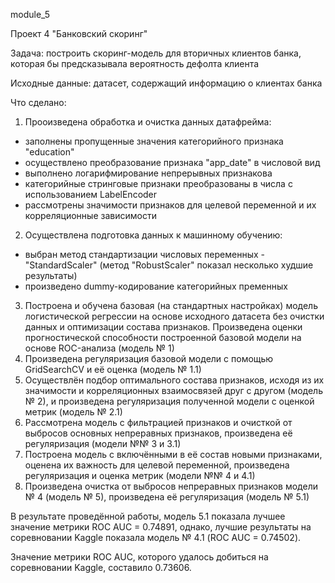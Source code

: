 module_5

Проект 4 "Банковский скоринг"

Задача: построить скоринг-модель для вторичных клиентов банка, которая бы предсказывала вероятность дефолта клиента

Исходные данные: датасет, содержащий информацию о клиентах банка

Что сделано:
1. Прооизведена обработка и очистка данных датафрейма:
 - заполнены пропущенные значения категорийного признака "education"
 - осуществлено преобразование признака "app_date" в числовой вид
 - выполнено логарифмирование непрерывных признакова
 - категорийные стринговые признаки преобразованы в числа с использованием LabelEncoder
 - рассмотрены значимости признаков для целевой переменной и их корреляционные зависимости
2. Осуществлена подготовка данных к машинному обучению:
 - выбран метод стандартизации числовых переменных - "StandardScaler" (метод "RobustScaler" показал несколько худшие результаты)
 - произведено dummy-кодирование категорийных пременных
3. Построена и обучена базовая (на стандартных настройках) модель логистической регрессии на основе исходного датасета без очистки данных и оптимизации состава признаков. Произведена оценки прогностической способности построенной базовой модели на основе ROC-анализа (модель № 1)
4. Произведена регуляризация базовой модели с помощью GridSearchCV и её оценка (модель № 1.1)
5. Осуществлён подбор оптимального состава признаков, исходя из их значимости и корреляционных взаимосвязей друг с другом (модель № 2), и произведена регуляризация полученной модели с оценкой метрик (модель № 2.1)
6. Рассмотрена модель с фильтрацией признаков и очисткой от выбросов основных непреравных признаков, произведена её регуляризация (модели №№ 3 и 3.1)
7. Построена модель с включёнными в её состав новыми признаками, оценена их важность для целевой переменной, произведена регуляризация и оценка метрик (модели №№ 4 и 4.1)
8. Произведена очистка от выбросов непреравных признаков модели № 4 (модель № 5), произведена её регуляризация (модель № 5.1)

В результате проведённой работы, модель 5.1 показала лучшее значение метрики ROC AUC = 0.74891, однако, лучшие результаты на соревновании Kaggle показала модель № 4.1 (ROC AUC = 0.74502).

Значение метрики ROC AUC, которого удалось добиться на соревновании Kaggle, составило 0.73606.